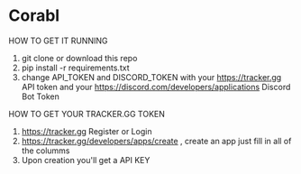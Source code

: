 # Corabl
HOW TO GET IT RUNNING 
1) git clone or download this repo 
2) pip install -r requirements.txt 
3) change API_TOKEN and DISCORD_TOKEN with your https://tracker.gg API token and your https://discord.com/developers/applications Discord Bot Token 

HOW TO GET YOUR TRACKER.GG TOKEN 
1) https://tracker.gg Register or Login 
2) https://tracker.gg/developers/apps/create , create an app just fill in all of the columms 
3) Upon creation you'll get a API KEY 

